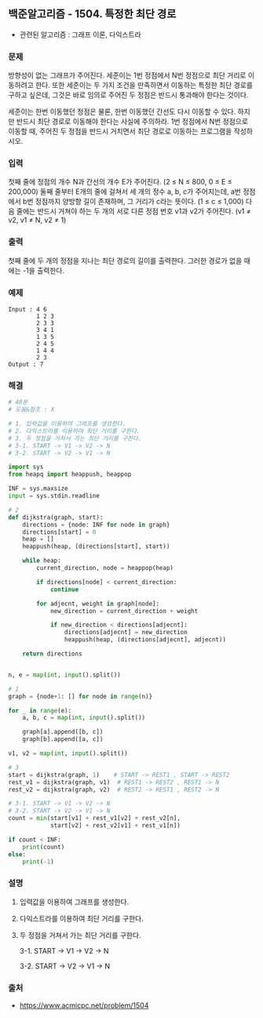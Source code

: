 ## 백준알고리즘 - 1504. 특정한 최단 경로

- 관련된 알고리즘 : 그래프 이론, 다익스트라

### 문제

방향성이 없는 그래프가 주어진다. 세준이는 1번 정점에서 N번 정점으로 최단 거리로 이동하려고 한다. 또한 세준이는 두 가지 조건을 만족하면서 이동하는 특정한 최단 경로를 구하고 싶은데, 그것은 바로 임의로 주어진 두 정점은 반드시 통과해야 한다는 것이다.

세준이는 한번 이동했던 정점은 물론, 한번 이동했던 간선도 다시 이동할 수 있다. 하지만 반드시 최단 경로로 이동해야 한다는 사실에 주의하라. 1번 정점에서 N번 정점으로 이동할 때, 주어진 두 정점을 반드시 거치면서 최단 경로로 이동하는 프로그램을 작성하시오.

### 입력

첫째 줄에 정점의 개수 N과 간선의 개수 E가 주어진다. (2 ≤ N ≤ 800, 0 ≤ E ≤ 200,000) 둘째 줄부터 E개의 줄에 걸쳐서 세 개의 정수 a, b, c가 주어지는데, a번 정점에서 b번 정점까지 양방향 길이 존재하며, 그 거리가 c라는 뜻이다. (1 ≤ c ≤ 1,000) 다음 줄에는 반드시 거쳐야 하는 두 개의 서로 다른 정점 번호 v1과 v2가 주어진다. (v1 ≠ v2, v1 ≠ N, v2 ≠ 1)

### 출력

첫째 줄에 두 개의 정점을 지나는 최단 경로의 길이를 출력한다. 그러한 경로가 없을 때에는 -1을 출력한다.

### 예제

```
Input : 4 6
        1 2 3
        2 3 3
        3 4 1
        1 3 5
        2 4 5
        1 4 4
        2 3
Output : 7
```

### 해결

```python
# 40분
# 도움&참조 : X

# 1. 입력값을 이용하여 그래프를 생성한다.
# 2. 다익스트라를 이용하여 최단 거리를 구한다.
# 3. 두 정점을 거쳐서 가는 최단 거리를 구한다.
# 3-1. START -> V1 -> V2 -> N
# 3-2. START -> V2 -> V1 -> N

import sys
from heapq import heappush, heappop

INF = sys.maxsize
input = sys.stdin.readline

# 2
def dijkstra(graph, start):
    directions = {node: INF for node in graph}
    directions[start] = 0
    heap = []
    heappush(heap, (directions[start], start))

    while heap:
        current_direction, node = heappop(heap)

        if directions[node] < current_direction:
            continue

        for adjecnt, weight in graph[node]:
            new_direction = current_direction + weight

            if new_direction < directions[adjecnt]:
                directions[adjecnt] = new_direction
                heappush(heap, (directions[adjecnt], adjecnt))

    return directions


n, e = map(int, input().split())

# 1
graph = {node+1: [] for node in range(n)}

for _ in range(e):
    a, b, c = map(int, input().split())

    graph[a].append([b, c])
    graph[b].append([a, c])

v1, v2 = map(int, input().split())

# 3
start = dijkstra(graph, 1)    # START -> REST1 , START -> REST2
rest_v1 = dijkstra(graph, v1)  # REST1 -> REST2 , REST1 -> N
rest_v2 = dijkstra(graph, v2)  # REST2 -> REST1 , REST2 -> N

# 3-1. START -> V1 -> V2 -> N
# 3-2. START -> V2 -> V1 -> N
count = min(start[v1] + rest_v1[v2] + rest_v2[n],
            start[v2] + rest_v2[v1] + rest_v1[n])

if count < INF:
    print(count)
else:
    print(-1)
```

### 설명

1. 입력값을 이용하여 그래프를 생성한다.

2. 다익스트라를 이용하여 최단 거리를 구한다.

3. 두 정점을 거쳐서 가는 최단 거리를 구한다.

   3-1. START -> V1 -> V2 -> N

   3-2. START -> V2 -> V1 -> N

### 출처

- https://www.acmicpc.net/problem/1504

